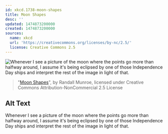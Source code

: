 ```yaml
---
id: xkcd.1738-moon-shapes
title: Moon Shapes
desc: ''
updated: 1474873200000
created: 1474873200000
sources:
  name: xkcd
  url: 'https://creativecommons.org/licenses/by-nc/2.5/'
  license: Creative Commons 2.5
---
```

![Whenever I see a picture of the moon where the points go more than halfway around, I assume it's being eclipsed by one of those Independence Day ships and interpret the rest of the image in light of that.](https://imgs.xkcd.com/comics/moon_shapes.png)
> "[Moon Shapes](https://xkcd.com/1738/)", by Randall Munroe, licensed under Creative Commons Attribution-NonCommercial 2.5 License

## Alt Text
Whenever I see a picture of the moon where the points go more than halfway around, I assume it's being eclipsed by one of those Independence Day ships and interpret the rest of the image in light of that.
